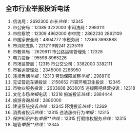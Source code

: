 ##  全市行业举报投诉电话

1. 信访局：2692300 市长*热线*：12345
2. 市公安局：*12389* 3222000 市司法局：2993111
3. 市检察院：12309 4962000 市中院：2862230 2862109
4. 市国家安全局：4804777 市税务局： 12366 3993888
5. 市消防支队：2212119转241 2235119
6. 市教体局：2629911 市公路运输管理处：12328
7. 电力投诉：95598 8965226
8. 市场监管局：12315 市公交公司：3382000 3382111
9. 市客运管理处：2345000 2266950
10. 违规售烟*举报*：12313 劳动保障监察*举报*：2988110
11. 无证营运车辆投诉：2158652 市容环境卫生投诉：12345
12. 市物业服务投诉：2633688 2636015 违规网吧经营投诉：12318
13. 文化市场*举报*电话：12318 旅游投诉*热线*：2884444
14. 旅游咨询*热线*：2880000
15. 建设系统投诉*热线*：12345 环境投诉*热线*：12369
16. 消费者投诉*热线*：12315 违法涨价行为*举报*：12315
17. 保护知识产权*举报**热线*：12315 打假维权服务*热线*：12315
18. 城管*举报**热线*：12345